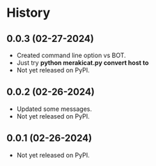 # History

## 0.0.3 (02-27-2024)

  - Created command line option vs BOT.
  - Just try **python merakicat.py convert host <host or ip address> to <meraki network>**
  - Not yet released on PyPI.

## 0.0.2 (02-26-2024)

  - Updated some messages.
  - Not yet released on PyPI.

## 0.0.1 (02-26-2024)

  - Not yet released on PyPI.
